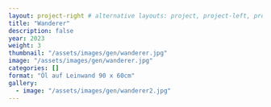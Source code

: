 ```yaml
---
layout: project-right # alternative layouts: project, project-left, project-right, project-top
title: "Wanderer"
description: false
year: 2023
weight: 3
thumbnail: "/assets/images/gen/wanderer.jpg"
image: "/assets/images/gen/wanderer.jpg"
categories: []
format: "Öl auf Leinwand 90 x 60cm"
gallery:
  - image: "/assets/images/gen/wanderer2.jpg"
---
```



